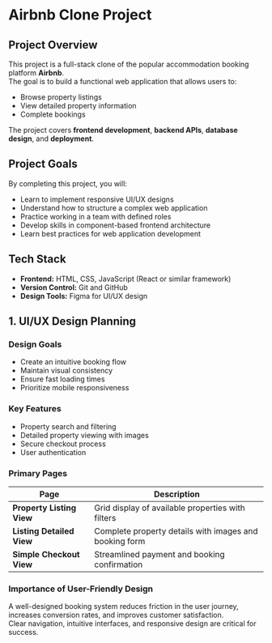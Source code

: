 # Airbnb Clone Project

## Project Overview
This project is a full-stack clone of the popular accommodation booking platform **Airbnb**.  
The goal is to build a functional web application that allows users to:

- Browse property listings  
- View detailed property information  
- Complete bookings  

The project covers **frontend development**, **backend APIs**, **database design**, and **deployment**.

## Project Goals
By completing this project, you will:

- Learn to implement responsive UI/UX designs  
- Understand how to structure a complex web application  
- Practice working in a team with defined roles  
- Develop skills in component-based frontend architecture  
- Learn best practices for web application development  

## Tech Stack
- **Frontend:** HTML, CSS, JavaScript (React or similar framework)  
- **Version Control:** Git and GitHub  
- **Design Tools:** Figma for UI/UX design  
## 1. UI/UX Design Planning

### Design Goals
- Create an intuitive booking flow  
- Maintain visual consistency  
- Ensure fast loading times  
- Prioritize mobile responsiveness  

### Key Features
- Property search and filtering  
- Detailed property viewing with images  
- Secure checkout process  
- User authentication  

### Primary Pages

| Page                   | Description                                                                 |
|------------------------|-----------------------------------------------------------------------------|
| **Property Listing View** | Grid display of available properties with filters                         |
| **Listing Detailed View** | Complete property details with images and booking form                    |
| **Simple Checkout View**  | Streamlined payment and booking confirmation                              |

### Importance of User-Friendly Design
A well-designed booking system reduces friction in the user journey, increases conversion rates, and improves customer satisfaction.  
Clear navigation, intuitive interfaces, and responsive design are critical for success.
